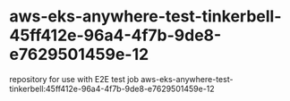 # aws-eks-anywhere-test-tinkerbell-45ff412e-96a4-4f7b-9de8-e7629501459e-12
repository for use with E2E test job aws-eks-anywhere-test-tinkerbell:45ff412e-96a4-4f7b-9de8-e7629501459e-12
